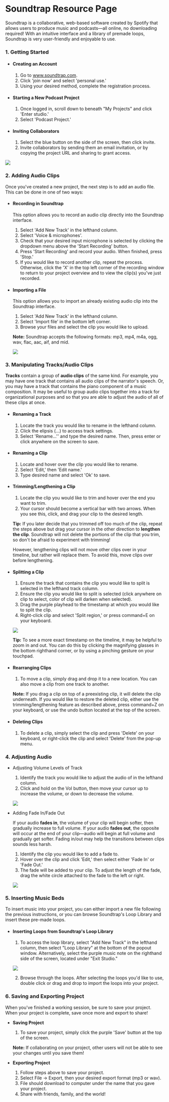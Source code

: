 # Soundtrap Resource Page

Soundtrap is a collaborative, web-based software created by Spotify that allows users to produce music and podcasts—all online, no downloading required! With an intuitive interface and a library of premade loops, Soundtrap is very user-friendly and enjoyable to use.

### 1. Getting Started
* #### Creating an Account
    1. Go to www.soundtrap.com.
    2. Click 'join now' and select 'personal use.'
    3. Using your desired method, complete the registration process.

* #### Starting a New Podcast Project
    1. Once logged in, scroll down to beneath "My Projects" and click 'Enter studio.'
    2. Select 'Podcast Project.'

* #### Inviting Collaborators
    1. Select the blue button on the side of the screen, then click invite.
    2. Invite collaborators by sending them an email invitation, or by copying the project URL and sharing to grant access.

![](https://i.imgur.com/AoF6tvM.png)


### 2. Adding Audio Clips
Once you've created a new project, the next step is to add an audio file. This can be done in one of two ways:

* #### Recording in Soundtrap
    This option allows you to record an audio clip directly into the Soundtrap interface.

    1. Select 'Add New Track' in the lefthand column.
    2. Select 'Voice & microphones'. 
    3. Check that your desired input microphone is selected by clicking the dropdown menu above the 'Start Recording' button.
    4. Press 'Start Recording' and record your audio. When finished, press 'Stop.'
    5. If you would like to record another clip, repeat the process. Otherwise, click the 'X' in the top left corner of the recording window to return to your project overview and to view the clip(s) you've just recorded.

* #### Importing a File
    This option allows you to import an already existing audio clip into the Soundtrap interface.

    1. Select 'Add New Track' in the lefthand column.
    2. Select 'Import file' in the bottom left corner.
    3. Browse your files and select the clip you would like to upload. 
    
    **Note:** Soundtrap accepts the following formats: mp3, mp4, m4a, ogg, wav, flac, aac, aif, and mid.
    
    ![](https://i.imgur.com/t5f6dWq.png)



### 3. Manipulating Tracks/Audio Clips

**Tracks** contain a group of **audio clips** of the same kind. For example, you may have one track that contains all audio clips of the narrator's speech. Or, you may have a track that contains the piano component of a music composition. It may be useful to group audio clips together into a track for organizational purposes and so that you are able to adjust the audio of all of these clips at once. 


* #### Renaming a Track

    1. Locate the track you would like to rename in the lefthand column.
    2. Click the elipsis (...) to access track settings.
    3. Select 'Rename...'' and type the desired name. Then, press enter or click anywhere on the screen to save.

* #### Renaming a Clip
    1. Locate and hover over the clip you would like to rename.
    2. Select 'Edit,' then 'Edit name.'
    3. Type desired name and select 'Ok' to save.

* #### Trimming/Lengthening a Clip

    1.  Locate the clip you would like to trim and hover over the end you want to trim.
    2.  Your cursor should become a vertical bar with two arrows. When you see this, click, and drag your clip to the desired length.
    
    **Tip:** If you later decide that you trimmed off too much of the clip, repeat the steps above but drag your cursor in the other direction to **lengthen the clip**. Soundtrap will not delete the portions of the clip that you trim, so don't be afraid to experiment with trimming! 
    
    However, lengthening clips will not move other clips over in your timeline, but rather will replace them. To avoid this, move clips over before lengthening.


* #### Splitting a Clip

    1. Ensure the track that contains the clip you would like to split is selected in the lefthand track column.
    2. Ensure the clip you would like to split is selected (click anywhere on clip to select, color of clip will darken when selected).
    3. Drag the purple playhead to the timestamp at which you would like to split the clip.
    4. Right-click clip and select 'Split region,' or press command+E on your keyboard.
    
    ![](https://i.imgur.com/iCbF1Ce.png)

   **Tip:** To see a more exact timestamp on the timeline, it may be helpful to zoom in and out. You can do this by clicking the magnifying glasses in the bottom righthand corner, or by using a pinching gesture on your touchpad.
    
* #### Rearranging Clips
    1. To move a clip, simply drag and drop it to a new location. You can also move a clip from one track to another.

    **Note:** If you drag a clip on top of a preexisting clip, it will delete the clip underneath. If you would like to restore the deleted clip, either use the trimming/lengthening feature as described above, press command+Z on your keyboard, or use the undo button located at the top of the screen.
    
* #### Deleting Clips
    1. To delete a clip, simply select the clip and press 'Delete' on your keyboard, or right-click the clip and select 'Delete' from the pop-up menu.

### 4. Adjusting Audio

* Adjusting Volume Levels of Track

    1. Identify the track you would like to adjust the audio of in the lefthand column. 
    2. Click and hold on the Vol button, then move your cursor up to increase the volume, or down to decrease the volume.

    ![](https://i.imgur.com/uMfFZ6a.png)


* Adding Fade In/Fade Out

    If your audio **fades in**, the volume of your clip will begin softer, then gradually increase to full volume. If your audio **fades out**, the opposite will occur at the end of your clip—audio will begin at full volume and gradually get softer. Fading in/out may help the transitions between clips sounds less harsh.

    1. Identify the clip you would like to add a fade to.
    2. Hover over the clip and click 'Edit,' then select either 'Fade In' or 'Fade Out.'
    3. The fade will be added to your clip. To adjust the length of the fade, drag the white circle attached to the fade to the left or right.
    
    ![](https://i.imgur.com/JarbJjO.png)
 

### 5. Inserting Music Beds

To insert music into your project, you can either import a new file following the previous instructions, or you can browse Soundtrap's Loop Library and insert these pre-made loops.

* #### Inserting Loops from Soundtrap's Loop Library

    1. To access the loop library, select "Add New Track" in the lefthand column, then select "Loop Library" at the bottom of the popout window. Alternatively, select the purple music note on the righthand side of the screen, located under "Exit Studio."
    
    ![](https://i.imgur.com/nZyGCIl.png)

    
    2. Browse through the loops. After selecting the loops you'd like to use, double click or drag and drop to import the loops into your project.

### 6. Saving and Exporting Project

When you've finished a working session, be sure to save your project. When your project is complete, save once more and export to share! 

* **Saving Project**

    1. To save your project, simply click the purple 'Save' button at the top of the screen.

    **Note:** If collaborating on your project, other users will not be able to see your changes until you save them!

* **Exporting Project**

    1. Follow steps above to save your project.
    2. Select File -> Export, then your desired export format (mp3 or wav).
    3. File should download to computer under the name that you gave your project.
    4. Share with friends, family, and the world!
